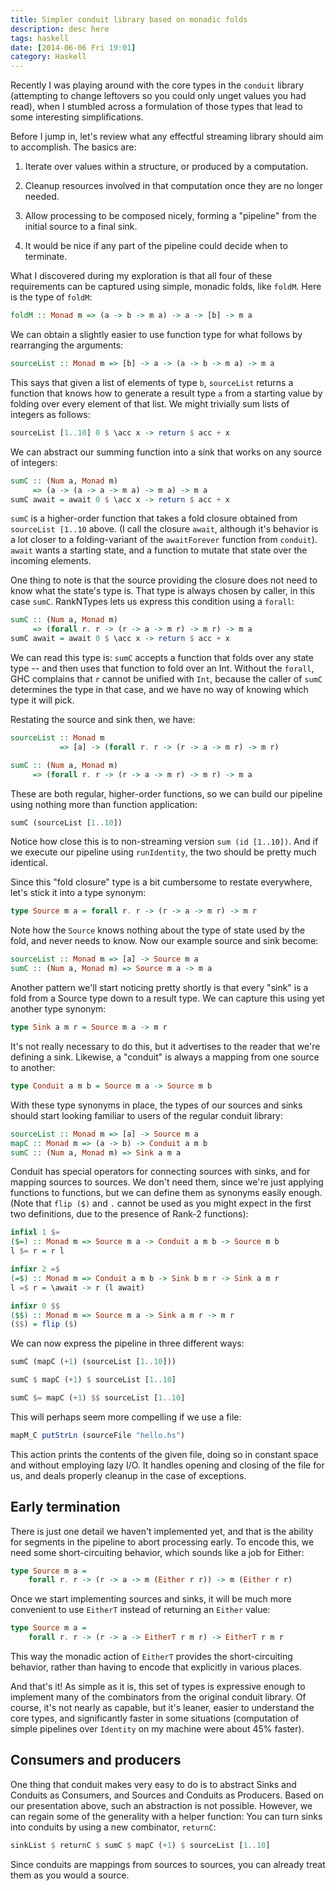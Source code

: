 ```yaml
---
title: Simpler conduit library based on monadic folds
description: desc here
tags: haskell
date: [2014-06-06 Fri 19:01]
category: Haskell
---
```


Recently I was playing around with the core types in the `conduit` library
(attempting to change leftovers so you could only unget values you had read),
when I stumbled across a formulation of those types that lead to some
interesting simplifications.

<!--more-->

Before I jump in, let's review what any effectful streaming library should aim
to accomplish.  The basics are:

  1. Iterate over values within a structure, or produced by a computation.

  2. Cleanup resources involved in that computation once they are no longer
     needed.

  3. Allow processing to be composed nicely, forming a "pipeline" from the
     initial source to a final sink.

  4. It would be nice if any part of the pipeline could decide when to
     terminate.

What I discovered during my exploration is that all four of these requirements
can be captured using simple, monadic folds, like `foldM`. Here is the type of
`foldM`:

``` haskell
foldM :: Monad m => (a -> b -> m a) -> a -> [b] -> m a
```

We can obtain a slightly easier to use function type for what follows by
rearranging the arguments:

``` haskell
sourceList :: Monad m => [b] -> a -> (a -> b -> m a) -> m a
```

This says that given a list of elements of type `b`, `sourceList` returns a
function that knows how to generate a result type `a` from a starting value by
folding over every element of that list.  We might trivially sum lists of
integers as follows:

``` haskell
sourceList [1..10] 0 $ \acc x -> return $ acc + x
```

We can abstract our summing function into a sink that works on any source of
integers:

``` haskell
sumC :: (Num a, Monad m)
     => (a -> (a -> a -> m a) -> m a) -> m a
sumC await = await 0 $ \acc x -> return $ acc + x
```

`sumC` is a higher-order function that takes a fold closure obtained from
`sourceList [1..10` above.  (I call the closure `await`, although it's
behavior is a lot closer to a folding-variant of the `awaitForever` function
from `conduit`).  `await` wants a starting state, and a function to mutate
that state over the incoming elements.

One thing to note is that the source providing the closure does not need to
know what the state's type is.  That type is always chosen by caller, in this
case `sumC`.  RankNTypes lets us express this condition using a `forall`:

``` haskell
sumC :: (Num a, Monad m)
     => (forall r. r -> (r -> a -> m r) -> m r) -> m a
sumC await = await 0 $ \acc x -> return $ acc + x
```

We can read this type is: `sumC` accepts a function that folds over any state
type -- and then uses that function to fold over an Int.  Without the
`forall`, GHC complains that `r` cannot be unified with `Int`, because the
caller of `sumC` determines the type in that case, and we have no way of
knowing which type it will pick.

Restating the source and sink then, we have:

``` haskell
sourceList :: Monad m
           => [a] -> (forall r. r -> (r -> a -> m r) -> m r)

sumC :: (Num a, Monad m)
     => (forall r. r -> (r -> a -> m r) -> m r) -> m a
```

These are both regular, higher-order functions, so we can build our pipeline
using nothing more than function application:

``` haskell
sumC (sourceList [1..10])
```

Notice how close this is to non-streaming version `sum (id [1..10])`.  And if
we execute our pipeline using `runIdentity`, the two should be pretty much
identical.

Since this "fold closure" type is a bit cumbersome to restate everywhere,
let's stick it into a type synonym:

``` haskell
type Source m a = forall r. r -> (r -> a -> m r) -> m r
```

Note how the `Source` knows nothing about the type of state used by the fold,
and never needs to know.  Now our example source and sink become:

``` haskell
sourceList :: Monad m => [a] -> Source m a
sumC :: (Num a, Monad m) => Source m a -> m a
```

Another pattern we'll start noticing pretty shortly is that every "sink" is a
fold from a Source type down to a result type.  We can capture this using yet
another type synonym:

``` haskell
type Sink a m r = Source m a -> m r
```

It's not really necessary to do this, but it advertises to the reader that
we're defining a sink.  Likewise, a "conduit" is always a mapping from one
source to another:

``` haskell
type Conduit a m b = Source m a -> Source m b
```

With these type synonyms in place, the types of our sources and sinks should
start looking familiar to users of the regular conduit library:

``` haskell
sourceList :: Monad m => [a] -> Source m a
mapC :: Monad m => (a -> b) -> Conduit a m b
sumC :: (Num a, Monad m) => Sink a m a
```

Conduit has special operators for connecting sources with sinks, and for
mapping sources to sources.  We don't need them, since we're just applying
functions to functions, but we can define them as synonyms easily enough.
(Note that `flip ($)` and `.` cannot be used as you might expect in the first
two definitions, due to the presence of Rank-2 functions):

``` haskell
infixl 1 $=
($=) :: Monad m => Source m a -> Conduit a m b -> Source m b
l $= r = r l

infixr 2 =$
(=$) :: Monad m => Conduit a m b -> Sink b m r -> Sink a m r
l =$ r = \await -> r (l await)

infixr 0 $$
($$) :: Monad m => Source m a -> Sink a m r -> m r
($$) = flip ($)
```

We can now express the pipeline in three different ways:

``` haskell
sumC (mapC (+1) (sourceList [1..10]))

sumC $ mapC (+1) $ sourceList [1..10]

sumC $= mapC (+1) $$ sourceList [1..10]
```

This will perhaps seem more compelling if we use a file:

``` haskell
mapM_C putStrLn (sourceFile "hello.hs")
```

This action prints the contents of the given file, doing so in constant space
and without employing lazy I/O.  It handles opening and closing of the file
for us, and deals properly cleanup in the case of exceptions.

## Early termination

There is just one detail we haven't implemented yet, and that is the ability
for segments in the pipeline to abort processing early.  To encode this, we
need some short-circuiting behavior, which sounds like a job for Either:

``` haskell
type Source m a =
    forall r. r -> (r -> a -> m (Either r r)) -> m (Either r r)
```

Once we start implementing sources and sinks, it will be much more convenient
to use `EitherT` instead of returning an `Either` value:

``` haskell
type Source m a =
    forall r. r -> (r -> a -> EitherT r m r) -> EitherT r m r
```

This way the monadic action of `EitherT` provides the short-circuiting
behavior, rather than having to encode that explicitly in various places.

And that's it!  As simple as it is, this set of types is expressive enough to
implement many of the combinators from the original conduit library.  Of
course, it's not nearly as capable, but it's leaner, easier to understand the
core types, and significantly faster in some situations (computation of simple
pipelines over `Identity` on my machine were about 45% faster).

## Consumers and producers

One thing that conduit makes very easy to do is to abstract Sinks and Conduits
as Consumers, and Sources and Conduits as Producers.  Based on our
presentation above, such an abstraction is not possible.  However, we can
regain some of the generality with a helper function: You can turn sinks into
conduits by using a new combinator, `returnC`:

``` haskell
sinkList $ returnC $ sumC $ mapC (+1) $ sourceList [1..10]
```

Since conduits are mappings from sources to sources, you can already treat
them as you would a source.
